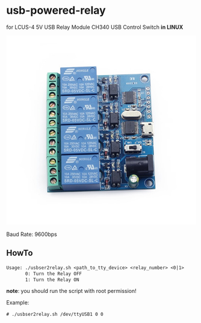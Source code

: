 # usb-powered-relay
for LCUS-4 5V USB Relay Module CH340 USB Control Switch **in LINUX**

![](LCUS-4-5V-USB-Relay-Module.jfif)

Baud Rate: 9600bps

## HowTo

	Usage: ./usbser2relay.sh <path_to_tty_device> <relay_number> <0|1>
		   0: Turn the Relay OFF
		   1: Turn the Relay ON

**note**: you should run the script with root permission!

Example:

	# ./usbser2relay.sh /dev/ttyUSB1 0 0
